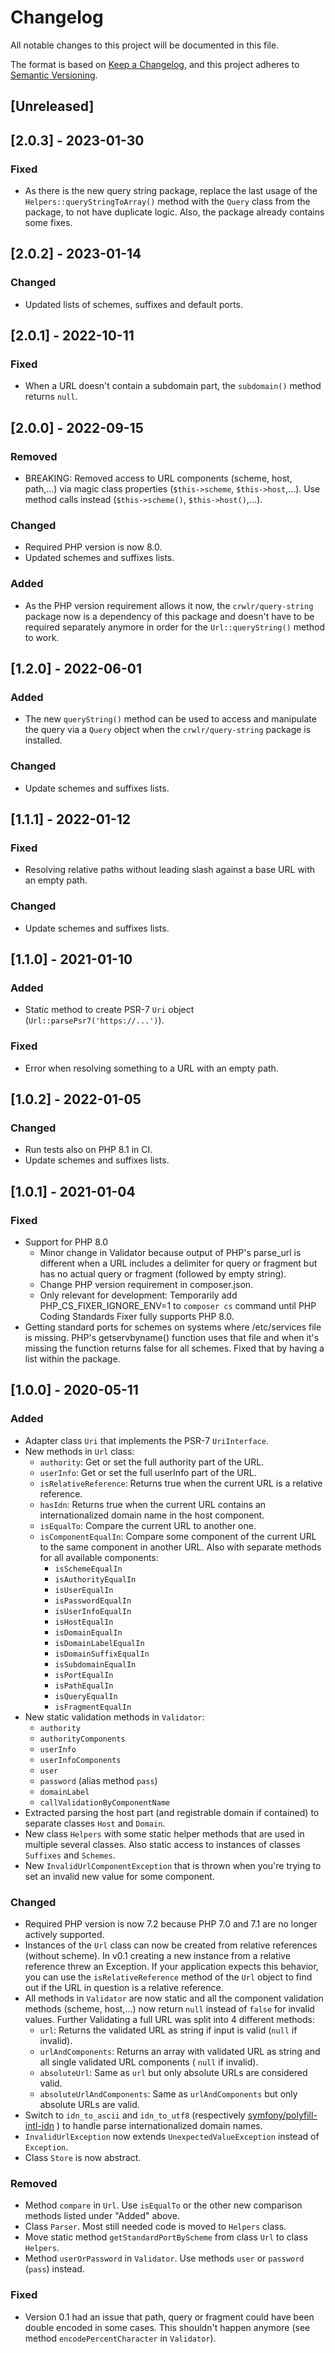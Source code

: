 # Changelog

All notable changes to this project will be documented in this file.

The format is based on [Keep a Changelog](https://keepachangelog.com/en/1.0.0/),
and this project adheres to [Semantic Versioning](https://semver.org/spec/v2.0.0.html).

## [Unreleased]

## [2.0.3] - 2023-01-30
### Fixed
- As there is the new query string package, replace the last usage of the `Helpers::queryStringToArray()` method with the `Query` class from the package, to not have duplicate logic. Also, the package already contains some fixes.

## [2.0.2] - 2023-01-14
### Changed
- Updated lists of schemes, suffixes and default ports.

## [2.0.1] - 2022-10-11
### Fixed
- When a URL doesn't contain a subdomain part, the `subdomain()` method returns `null`.

## [2.0.0] - 2022-09-15
### Removed
- BREAKING: Removed access to URL components (scheme, host, path,...) via magic class properties (`$this->scheme`, `$this->host`,...). Use method calls instead (`$this->scheme()`, `$this->host()`,...).

### Changed
- Required PHP version is now 8.0.
- Updated schemes and suffixes lists.

### Added
- As the PHP version requirement allows it now, the `crwlr/query-string` package now is a dependency of this package and doesn't have to be required separately anymore in order for the `Url::queryString()` method to work.

## [1.2.0] - 2022-06-01
### Added
- The new `queryString()` method can be used to access and
  manipulate the query via a `Query` object when the
  `crwlr/query-string` package is installed.

### Changed
- Update schemes and suffixes lists.

## [1.1.1] - 2022-01-12
### Fixed
- Resolving relative paths without leading slash against a
  base URL with an empty path.

### Changed
- Update schemes and suffixes lists.

## [1.1.0] - 2021-01-10
### Added
- Static method to create PSR-7 `Uri` object
  (`Url::parsePsr7('https://...')`).

### Fixed
- Error when resolving something to a URL with an empty path.

## [1.0.2] - 2022-01-05
### Changed
- Run tests also on PHP 8.1 in CI.
- Update schemes and suffixes lists.

## [1.0.1] - 2021-01-04
### Fixed
- Support for PHP 8.0
    - Minor change in Validator because output of PHP's
      parse_url is different when a URL includes a
      delimiter for query or fragment but has no actual query
      or fragment (followed by empty string).
    - Change PHP version requirement in composer.json.
    - Only relevant for development: Temporarily add
      PHP_CS_FIXER_IGNORE_ENV=1 to `composer cs` command
      until PHP Coding Standards Fixer fully supports 
      PHP 8.0.
- Getting standard ports for schemes on systems where
  /etc/services file is missing. PHP's getservbyname()
  function uses that file and when it's missing the function
  returns false for all schemes. Fixed that by having a list
  within the package.

## [1.0.0] - 2020-05-11

### Added
- Adapter class `Uri` that implements the PSR-7 `UriInterface`.
- New methods in `Url` class:
    - `authority`: Get or set the full authority part of 
      the URL.
    - `userInfo`: Get or set the full userInfo part of the 
      URL.
    - `isRelativeReference`: Returns true when the current
      URL is a relative reference.
    - `hasIdn`: Returns true when the current URL contains
      an internationalized domain name in the host
      component.
    - `isEqualTo`: Compare the current URL to another one.
    - `isComponentEqualIn`: Compare some component of the
      current URL to the same component in another URL.
      Also with separate methods for all available
      components:
        - `isSchemeEqualIn`
        - `isAuthorityEqualIn`
        - `isUserEqualIn`
        - `isPasswordEqualIn`
        - `isUserInfoEqualIn`
        - `isHostEqualIn`
        - `isDomainEqualIn`
        - `isDomainLabelEqualIn`
        - `isDomainSuffixEqualIn`
        - `isSubdomainEqualIn`
        - `isPortEqualIn`
        - `isPathEqualIn`
        - `isQueryEqualIn`
        - `isFragmentEqualIn`
- New static validation methods in `Validator`:
    - `authority`
    - `authorityComponents`
    - `userInfo`
    - `userInfoComponents`
    - `user`
    - `password` (alias method `pass`)
    - `domainLabel`
    - `callValidationByComponentName`
- Extracted parsing the host part (and registrable domain if
  contained) to separate classes `Host` and `Domain`.
- New class `Helpers` with some static helper methods that
  are used in multiple several classes. Also static access
  to instances of classes `Suffixes` and `Schemes`.
- New `InvalidUrlComponentException` that is thrown when
  you're trying to set an invalid new value for some 
  component.

### Changed
- Required PHP version is now 7.2 because PHP 7.0 and 7.1 are
  no longer actively supported.
- Instances of the `Url` class can now be created from relative
  references (without scheme). In v0.1 creating a new instance
  from a relative reference threw an Exception. If your 
  application expects this behavior, you can use the 
  `isRelativeReference` method of the `Url` object to find out
  if the URL in question is a relative reference.
- All methods in `Validator` are now static and all the
  component validation methods (scheme, host,...) now return
  `null` instead of `false` for invalid values.
  Further Validating a full URL was split into 4 different
  methods:
    - `url`: Returns the validated URL as string if input is
      valid (`null` if invalid).
    - `urlAndComponents`: Returns an array with validated URL
      as string and all single validated URL components (
      `null` if invalid).
    - `absoluteUrl`: Same as `url` but only absolute URLs are
      considered valid.
    - `absoluteUrlAndComponents`: Same as `urlAndComponents`
      but only absolute URLs are valid.
- Switch to `idn_to_ascii` and `idn_to_utf8` (respectively
  [symfony/polyfill-intl-idn](https://packagist.org/packages/symfony/polyfill-intl-idn)
  ) to handle parse internationalized domain names. 
- `InvalidUrlException` now extends `UnexpectedValueException`
  instead of `Exception`.
- Class `Store` is now abstract.

### Removed
- Method `compare` in `Url`. Use `isEqualTo` or the other new
  comparison methods listed under "Added" above.
- Class `Parser`. Most still needed code is moved to `Helpers`
  class.
- Move static method `getStandardPortByScheme` from class 
  `Url` to class `Helpers`.
- Method `userOrPassword` in `Validator`. Use methods `user`
  or `password` (`pass`) instead.

### Fixed
- Version 0.1 had an issue that path, query or fragment could 
  have been double encoded in some cases. This shouldn't
  happen anymore (see method `encodePercentCharacter` in
  `Validator`).
